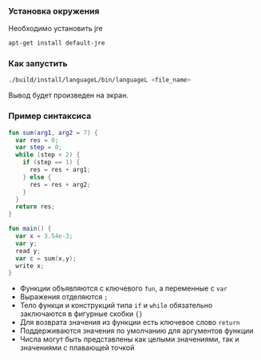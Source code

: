### Установка окружения
Необходимо установить jre
```sh
apt-get install default-jre
```
### Как запустить
```sh
./build/install/languageL/bin/languageL <file_name>
```
Вывод будет произведен на экран.

### Пример синтаксиса
```kotlin
fun sum(arg1, arg2 = 7) {
  var res = 0;
  var step = 0;
  while (step < 2) {
    if (step == 1) {
      res = res + arg1;
    } else {
      res = res + arg2;
    }
  }
  return res;
}

fun main() {
  var x = 3.54e-3;
  var y;
  read y;
  var c = sum(x,y);
  write x;
}
```
- Функции объявляются с ключевого `fun`, а переменные с `var`
- Выражения отделяются `;`
- Тело функци и конструкций типа `if` и `while` обязательно заключаются в фигурные скобки `{}`
- Для возврата значения из функции есть ключевое слово `return`
- Поддерживаются значения по умолчанию для аргументов функции
- Числа могут быть представлены как целыми значениями, так и значениями с плавающей точкой
